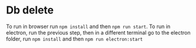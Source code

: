 # Db delete

To run in browser run `npm install` and then `npm run start`.
To run in electron, run the previous step, then in a different terminal go to the electron folder, run `npm install` and then `npm run electron:start`
